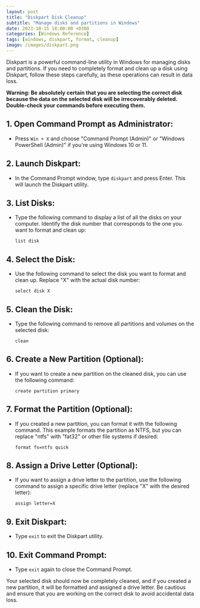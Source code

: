 ```yaml
---
layout: post
title: "Diskpart Disk Cleanup"
subtitle: "Manage disks and partitions in Windows"
date: 2023-10-15 18:00:00 +0300
categories: [Windows Reference]
tags: [windows, diskpart, format, cleanup]
image: /images/diskpart.png
---
```



Diskpart is a powerful command-line utility in Windows for managing disks and partitions. If you need to completely format and clean up a disk using Diskpart, follow these steps carefully, as these operations can result in data loss.

**Warning: Be absolutely certain that you are selecting the correct disk because the data on the selected disk will be irrecoverably deleted. Double-check your commands before executing them.**

## 1. **Open Command Prompt as Administrator**:

   - Press `Win + X` and choose "Command Prompt (Admin)" or "Windows PowerShell (Admin)" if you're using Windows 10 or 11.

## 2. **Launch Diskpart**:

   - In the Command Prompt window, type `diskpart` and press Enter. This will launch the Diskpart utility.

## 3. **List Disks**:

   - Type the following command to display a list of all the disks on your computer. Identify the disk number that corresponds to the one you want to format and clean up:

     ```shell
     list disk
     ```

## 4. **Select the Disk**:

   - Use the following command to select the disk you want to format and clean up. Replace "X" with the actual disk number:

     ```shell
     select disk X
     ```

## 5. **Clean the Disk**:

   - Type the following command to remove all partitions and volumes on the selected disk:

     ```shell
     clean
     ```

## 6. **Create a New Partition (Optional)**:

   - If you want to create a new partition on the cleaned disk, you can use the following command:

     ```shell
     create partition primary
     ```

## 7. **Format the Partition (Optional)**:

   - If you created a new partition, you can format it with the following command. This example formats the partition as NTFS, but you can replace "ntfs" with "fat32" or other file systems if desired:

     ```shell
     format fs=ntfs quick
     ```

## 8. **Assign a Drive Letter (Optional)**:

   - If you want to assign a drive letter to the partition, use the following command to assign a specific drive letter (replace "X" with the desired letter):

     ```shell
     assign letter=X
     ```

## 9. **Exit Diskpart**:

   - Type `exit` to exit the Diskpart utility.

## 10. **Exit Command Prompt**:

   - Type `exit` again to close the Command Prompt.

Your selected disk should now be completely cleaned, and if you created a new partition, it will be formatted and assigned a drive letter. Be cautious and ensure that you are working on the correct disk to avoid accidental data loss.
